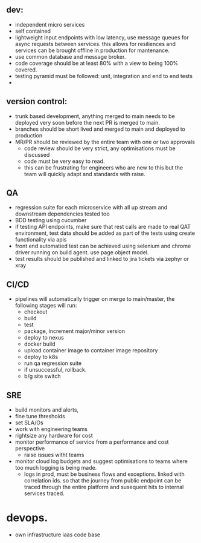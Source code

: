## dev:
* independent micro services
* self contained
* lightweight input endpoints with low latency, use message queues for async requests between services. this allows for resiliences and services can be brought offline in production for mantenance.
* use common database and message broker.
* code coverage should be at least 80% with a view to being 100% covered.
* testing pyramid must be followed: unit, integration and end to end tests
* 

## version control:
* trunk based development, anything merged to main needs to be deployed very soon before the next PR is merged to main.
* branches should be short lived and merged to main and deployed to production
* MR/PR should be reviewed by the entire team with one or two approvals
  * code review should be very strict, any optimisations must be discussed
  * code must  be very easy to read.
  * this can be frustrating for engineers who are new to this but the team will quickly adapt and standards with raise.

## QA
- regression suite for each microservice with all up stream and downstream dependencies tested too
- BDD testing using cucumber
- if testing API endpoints, make sure that rest calls are made to real QAT environment, test data should be added as part of the tests using create functionality via apis
- front end automatied test can be achieved using selenium and chrome driver running on build agent. use page object model.
-  test results should be published and linked to jira tickets via zephyr or xray
  
## CI/CD
- pipelines will automatically trigger on merge to main/master, the following stages will run:
  - checkout
  - build
  - test
  - package, increment major/minor version
  - deploy to nexus
  - docker build
  - upload container image to container image repository
  - deploy to k8s
  - run qa regression suite
  - if unsuccessful, rollback.
  - b/g site switch
  
## SRE

- build monitors and alerts,
- fine tune thresholds
- set SLA/Os
- work with engineering teams
- rightsize any hardware for cost
- monitor performance of service from a performance and cost perspective
  - raise issues witht teams
- monitor cloud log budgets and suggest optimisations to teams where too much logging is being made.
  - logs in prod, must be business flows and exceptions. linked with correlation ids. so that the journey from public endpoint can be traced through the entire platform and susequent hits to internal services traced.

# devops.

- own infrastructure iaas code base




